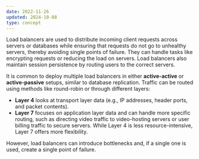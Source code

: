 ```yaml
---
date: 2022-11-26
updated: 2024-10-08
type: concept
---
```


Load balancers are used to distribute incoming client requests across servers or databases while ensuring that requests do not go to unhealthy servers, thereby avoiding single points of failure. They can handle tasks like encrypting requests or reducing the load on servers. Load balancers also maintain session persistence by routing users to the correct servers.

It is common to deploy multiple load balancers in either **active-active** or **active-passive** setups, similar to database replication. Traffic can be routed using methods like round-robin or through different layers:

- **Layer 4** looks at transport layer data (e.g., IP addresses, header ports, and packet contents).
- **Layer 7** focuses on application layer data and can handle more specific routing, such as directing video traffic to video-hosting servers or user billing traffic to secure servers. While Layer 4 is less resource-intensive, Layer 7 offers more flexibility.

However, load balancers can introduce bottlenecks and, if a single one is used, create a single point of failure.
